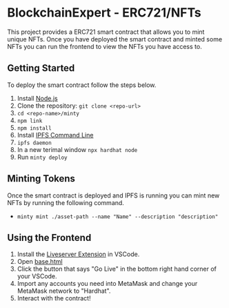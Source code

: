 # BlockchainExpert - ERC721/NFTs

This project provides a ERC721 smart contract that allows you to mint unique NFTs. Once you have deployed the smart contract and minted some NFTs you can run the frontend to view the NFTs you have access to.

## Getting Started

To deploy the smart contract follow the steps below.

1. Install [Node.js](https://nodejs.org/en/download/)
2. Clone the repository: `git clone <repo-url>`
3. `cd <repo-name>/minty`
4. `npm link`
5. `npm install`
6. Install [IPFS Command Line](https://docs.ipfs.tech/install/command-line/#official-distributions)
7. `ipfs daemon`
8. In a new terimal window `npx hardhat node`
9. Run `minty deploy`

## Minting Tokens

Once the smart contract is deployed and IPFS is running you can mint new NFTs by running the following command.

- `minty mint ./asset-path --name "Name" --description "description"`

## Using the Frontend

1. Install the [Liveserver Extension](https://marketplace.visualstudio.com/items?itemName=ritwickdey.LiveServer) in VSCode.
2. Open [base.html](frontend/base.html)
3. Click the button that says "Go Live" in the bottom right hand corner of your VSCode.
4. Import any accounts you need into MetaMask and change your MetaMask network to "Hardhat".
5. Interact with the contract!
